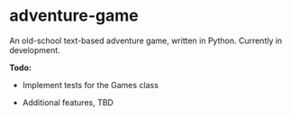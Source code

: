 # adventure-game

An old-school text-based adventure game, written in Python. Currently in development.

**Todo:**

- Implement tests for the Games class

- Additional features, TBD
